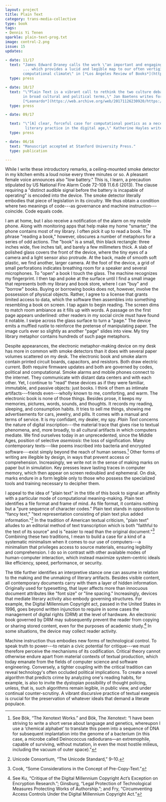 ```yaml
---
layout: project
title: Plain Text
category: trans-media-collective
type: book
tags:
- Dennis Yi Tenen
sparkle: plain-text-prog.txt
image: control-2.png
issue: 15
updates:

- date: 11/17
  text: "James Edward Draney calls the work \"an important and engaging book \
        ... which provides a lucid and legible map to our often vertiginous \
        computational climate\" in [*Los Angeles Review of Books*](https://web.archive.org/web/20171126230526/https://lareviewofbooks.org/article/computation-de-texte/)."
  type: press

- date: 10/17
  text: "\"Plain Text is a vibrant call to rethink the two culture debate \
        in broad cultural and political terms,\" Jan Baetens writes for \
        [*Leonardo*](https://web.archive.org/web/20171126230920/https://www.leonardo.info/review/2017/10/review-of-plain-text-the-poetics-of-computation)."
  type: press

- date: 09/17

  text: "\"[A] clear, forceful case for computational poetics as a necessary \
         literary practice in the digital age,\" Katherine Hayles writes for [*Critical Inquiry*](https://web.archive.org/web/20171126231710/http://criticalinquiry.uchicago.edu/n._katherine_hayles_reviews_plain_text)."
  type: press

- date: 06/16
  text: "Manuscript accepted at Stanford University Press."
  type: publication

---
```


While I write these introductory remarks, a ceiling-mounted smoke detector in
my kitchen emits a loud noise every three minutes or so. A pleasant female
voice announces also "low battery." This is, I learn, a precaution stipulated
by US National Fire Alarm Code 72-108 11.6.6 (2013). The clause requiring a
"distinct audible signal before the battery is incapable of operating" is
encoded into the device. The smoke detector literally embodies that piece of
legislation in its circuitry. We thus obtain a condition where two meanings of
code---as governance and machine instruction---coincide. Code equals code.

I am at home, but I also receive a notification of the alarm on my mobile
phone. Along with monitoring apps that help make my home "smarter," the phone
contains most of my library. I often pick it up to read a book. The phrase
"reading a book," however, obscures a number of metaphors for a series of odd
actions.  The "book" is a small, thin black rectangle: three inches wide, five
inches tall, and barely a few millimeters thick. A slab of polished glass
covers the front of the device, where the tiny eyes of a camera and a light
sensor also protrude. At the back, made of smooth soft plastic, we find
another, larger camera. At the foot of the device, a grid of small
perforations indicates breathing room for a speaker and several microphones.
To "open" a book I touch the glass. The machine recognizes my fingerprint. I
then tap and poke at the surface until I find a small image that represents
both my library and book store, where I can "buy" and "borrow" books. Buying
or borrowing books does not, however, involve the possession of physical
objects. Rather, I agree to a license that grants limited access to data,
which the software then assembles into something resembling a book on screen.
I tap again to begin reading. The screen dims to match room ambiance as it
fills up with words. A passage on the first page appears underlined: other
readers in my social circle must have found it notable. I swipe across the
glass surface to turn a "page." The device emits a muffled rustle to reinforce
the pretense of manipulating paper. The image curls ever so slightly as
another "page" slides into view. My tiny library metaphor contains hundreds of
such page metaphors.

Despite appearances, the electronic metaphor-making device on my desk has more
in common with smoke detectors than it does with several paper volumes
scattered on my desk. The electronic book and smoke alarm contain printed
circuit boards, capacitors, and resistors. Both draw electric current. Both
require firmware updates and both are governed by codes, political and
computational. Smoke alarms and mobile phones connect to the internet. They
communicate with distant data centers and with each other. Yet, I continue to
"read" these devices as if they were familiar, immutable, and passive objects:
just books. I think of them as intimate artifacts---friends even---wholly
known to me, comforting, and warm. The electronic book is none of those
things. Besides prose, it keeps my memories, pictures, words, sounds, and
thoughts. It records my reading, sleeping, and consumption habits. It tries to
sell me things, showing me advertisements for cars, jewelry, and pills. It
comes with a manual and terms of service. It is my confidant, my dealer, my
spy.
*Plain Text* concerns the nature of digital inscription---the material trace
that gives rise to textual phenomena, and, more broadly, to all cultural
artifacts in which computers mediate. We find ourselves today in an
unprecedented, since the Middle Ages, position of selective *asemiosis*: the
loss of signification. Many contemporary texts---like poems inscribed into
bacteria and encrypted software---exist simply beyond the reach of human
senses.[^ln-dna] Other forms of writing are illegible by design, in ways that
prevent access or comprehension. Increasingly, we write not in the sense of
making marks on paper but in simulation. Key presses leave lasting traces in
computer memory, which then appear on screen redoubled and ephemeral. On disk,
marks endure in a form legible only to those who possess the specialized tools
and training necessary to decipher them.

I appeal to the idea of "plain text" in the title of this book to signal an
affinity with a particular mode of computational meaning-making. Plain text
identifies a file format and frame of mind. As file format, it contains
nothing but a "pure sequence of character codes." Plain text stands in
opposition to "fancy text," "text representation consisting of plain text plus
added information."[^1] In the tradition of American textual criticism, "plain
text" alludes to an editorial method of text transcription which is both
"faithful to the text of its source" and is "easier to read than the original
document."[^2] Combining these two traditions, I mean to build a case for a
kind of a systematic minimalism when it comes to our use of computers---a
minimalism that privileges access to source materials, ensuring legibility and
comprehension. I do so in contrast with other available modes of
human-computer interaction, which instead maximize system-centric ideals like
efficiency, speed, performance, or security.

The title further identifies an interpretive stance one can assume in relation
to the making and the unmaking of literary artifacts. Besides visible content,
all contemporary documents carry with them a layer of hidden information.
Originally used for typesetting, that layer affects more than innocuous
document attributes like "font size" or "line spacing." Increasingly, devices
that mediate literary activity also embody governing structures. For example,
the Digital Millennium Copyright act, passed in the United States in 1996,
goes beyond written injunction to require in some cases the management of
digital rights (DRM) at the level of hardware. An electronic book governed by
DRM may subsequently prevent the reader from copying or sharing stored
content, even for the purposes of academic study.[^ln-dmca] In some
situations, the device may collect reader activity.

Machine instruction thus embodies new forms of technological control. To speak
truth to power---to retain a civic potential for critique---we must therefore
perceive the mechanisms of its codification. Critical theory cannot otherwise
endure apart from material contexts of textual production, which today emanate
from the fields of computer science and software engineering. Conversely, a
tighter coupling with the critical tradition can reveal technology's often
occluded political implications. To create a novel algorithm that predicts
crime by analyzing one's reading habits, for example, is also to invite the
dystopian possibility of thought policing, unless, that is, such algorithms
remain legible, in public view, and under continual counter-scrutiny. A
vibrant discursive practice of textual exegesis is crucial for the
preservation of whatever ideals that demand a literate populace.

[^ln-dna]: See Bök, “The Xenotext Works.” and Bök, The Xenotext: “I have been striving to write a short verse about language and genetics, whereupon I use a ‘chemical alphabet’ to translate this poem into a sequence of DNA for subsequent implantation into the genome of a bacterium (in this case, a microbe called Deinococcus radiodurans—an extremophile, capable of surviving, without mutation, in even the most hostile milieus, including the vacuum of outer space).”

[^ln-dmca]: See Ku, “Critique of the Digital Millennium Copyright Act’s Exception on Encryption Research.”; Ginsburg, “Legal Protection of Technological Measures Protecting Works of Authorship.”; and Fry, “Circumventing Access Controls Under the Digital Millennium Copyright Act.”

[^1]: Unicode Consortium, “The Unicode Standard,” 9–10.

[^2]: Cook, “Some Considerations in the Concept of Pre-Copy-Text.”
